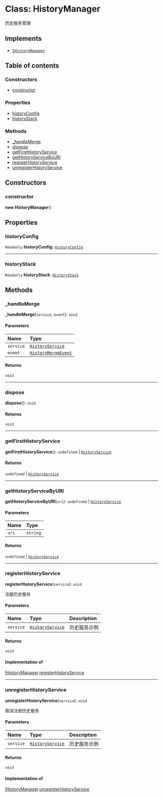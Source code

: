 # Class: HistoryManager

历史服务管理

## Implements

* [`IHistoryManager`](/auto-docs/history/interfaces/IHistoryManager.md)

## Table of contents

### Constructors

* [constructor](/auto-docs/history/classes/HistoryManager.md#constructor)

### Properties

* [historyConfig](/auto-docs/history/classes/HistoryManager.md#historyconfig)
* [historyStack](/auto-docs/history/classes/HistoryManager.md#historystack)

### Methods

* [\_handleMerge](/auto-docs/history/classes/HistoryManager.md#_handlemerge)
* [dispose](/auto-docs/history/classes/HistoryManager.md#dispose)
* [getFirstHistoryService](/auto-docs/history/classes/HistoryManager.md#getfirsthistoryservice)
* [getHistoryServiceByURI](/auto-docs/history/classes/HistoryManager.md#gethistoryservicebyuri)
* [registerHistoryService](/auto-docs/history/classes/HistoryManager.md#registerhistoryservice)
* [unregisterHistoryService](/auto-docs/history/classes/HistoryManager.md#unregisterhistoryservice)

## Constructors

### constructor

**new HistoryManager**()

## Properties

### historyConfig

`Readonly` **historyConfig**: [`HistoryConfig`](/auto-docs/history/classes/HistoryConfig.md)

***

### historyStack

`Readonly` **historyStack**: [`HistoryStack`](/auto-docs/history/classes/HistoryStack.md)

## Methods

### \_handleMerge

**\_handleMerge**(`service`, `event`): `void`

#### Parameters

| Name | Type |
| :------ | :------ |
| `service` | [`HistoryService`](/auto-docs/history/classes/HistoryService.md) |
| `event` | [`HistoryMergeEvent`](/auto-docs/history/types/HistoryMergeEvent.md) |

#### Returns

`void`

***

### dispose

**dispose**(): `void`

#### Returns

`void`

***

### getFirstHistoryService

**getFirstHistoryService**(): `undefined` | [`HistoryService`](/auto-docs/history/classes/HistoryService.md)

#### Returns

`undefined` | [`HistoryService`](/auto-docs/history/classes/HistoryService.md)

***

### getHistoryServiceByURI

**getHistoryServiceByURI**(`uri`): `undefined` | [`HistoryService`](/auto-docs/history/classes/HistoryService.md)

#### Parameters

| Name | Type |
| :------ | :------ |
| `uri` | `string` |

#### Returns

`undefined` | [`HistoryService`](/auto-docs/history/classes/HistoryService.md)

***

### registerHistoryService

**registerHistoryService**(`service`): `void`

注册历史服务

#### Parameters

| Name | Type | Description |
| :------ | :------ | :------ |
| `service` | [`HistoryService`](/auto-docs/history/classes/HistoryService.md) | 历史服务示例 |

#### Returns

`void`

#### Implementation of

[IHistoryManager](/auto-docs/history/interfaces/IHistoryManager.md).[registerHistoryService](/auto-docs/history/interfaces/IHistoryManager.md#registerhistoryservice)

***

### unregisterHistoryService

**unregisterHistoryService**(`service`): `void`

取消注册历史服务

#### Parameters

| Name | Type | Description |
| :------ | :------ | :------ |
| `service` | [`HistoryService`](/auto-docs/history/classes/HistoryService.md) | 历史服务示例 |

#### Returns

`void`

#### Implementation of

[IHistoryManager](/auto-docs/history/interfaces/IHistoryManager.md).[unregisterHistoryService](/auto-docs/history/interfaces/IHistoryManager.md#unregisterhistoryservice)
